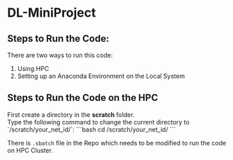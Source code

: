 # DL-MiniProject
## Steps to Run the Code:
There are two ways to run this code:
<ol>
  <li>Using HPC</li>
  <li>Setting up an Anaconda Environment on the Local System</li>
</ol>

<h2>Steps to Run the Code on the HPC</h2> 
First create a directory in the <b>scratch</b> folder.</br> 
Type the following command to change the current directory to `/scratch/your_net_id/`:
   ```bash    cd /scratch/your_net_id/
   ```

There is `.sbatch` file in the Repo which needs to be modified to run the code on HPC Cluster. 

